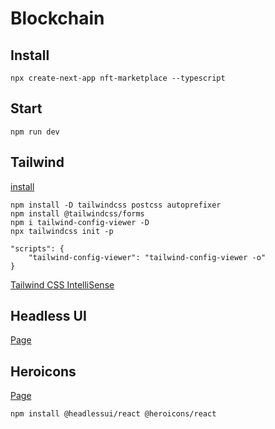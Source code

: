 # Blockchain

## Install

```
npx create-next-app nft-marketplace --typescript
```

## Start

```
npm run dev
```

## Tailwind

[install](https://tailwindcss.com/docs/guides/nextjs)

```
npm install -D tailwindcss postcss autoprefixer
npm install @tailwindcss/forms
npm i tailwind-config-viewer -D
npx tailwindcss init -p
```

```
"scripts": {
    "tailwind-config-viewer": "tailwind-config-viewer -o"
}
```

[Tailwind CSS IntelliSense](https://marketplace.visualstudio.com/items?itemName=bradlc.vscode-tailwindcss)

## Headless UI
[Page](https://headlessui.dev/)

## Heroicons
[Page](https://heroicons.com/)

```
npm install @headlessui/react @heroicons/react
```
